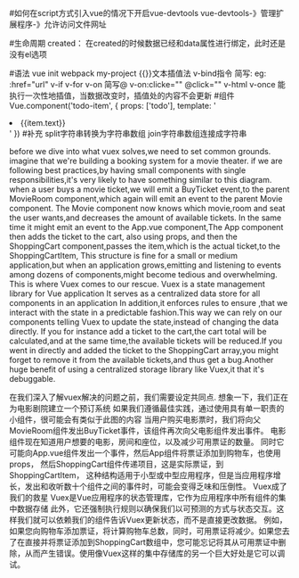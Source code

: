 #如何在script方式引入vue的情况下开启vue-devtools
 vue-devtools-》管理扩展程序-》允许访问文件网址

#生命周期
  created： 在created的时候数据已经和data属性进行绑定，此时还是没有el选项

#语法
vue init webpack my-project
 {{}}文本插值法
 v-bind指令  简写: eg: :href="url"
 v-if
 v-for
 v-on 简写@ v-on:clicke="" @click=""
 v-html
 v-once 能执行一次性地插值，当数据改变时，插值处的内容不会更新
 #组件
Vue.component('todo-item', {
            props: ['todo'],
            template: '<li>{{item.text}}</li>'
        })
 #补充
 split字符串转换为字符串数组
 join字符串数组连接成字符串



 before we dive into what vuex solves,we need to set common grounds.
imagine that we're building a booking system for a movie theater.
if we are following best practices,by having small components with single responsibilities,it's very likely to have something similar to this diagram.
when a user buys a movie ticket,we will emit a BuyTicket event,to the parent MovieRoom component,which again will emit an event to the parent Movie component.
The Movie component now knows which movie,room and seat the user wants,and decreases the amount of available tickets.
In the same time it might emit an event to the App.vue component,The App component then adds the ticket to the cart, also using props, 
and then the ShoppingCart component,passes the item,which is the actual ticket,to the ShoppingCartItem,
This structure is fine for a small or medium application,but when an application grows,emitting and listening to events among dozens of components,might become tedious and overwhelming.
This is where Vuex comes to our rescue.
Vuex is a state management library for Vue application
It serves as a centralized data store for all components in an application
In addition,it enforces rules to ensure ,that we interact with the state in a predictable fashion.This way we can rely on our components telling Vuex to update the state,instead of changing the data directly.
If you for instance add a ticket to the cart,the cart total will be calculated,and at the same time,the available tickets will be reduced.If you went in directly and added the ticket to the ShoppingCart array,you might forget to remove it from the available tickets,and thus get a bug.Another huge benefit of using a centralized storage library like Vuex,it that it's debuggable.

在我们深入了解vuex解决的问题之前，我们需要设定共同点.
想象一下，我们正在为电影剧院建立一个预订系统
如果我们遵循最佳实践，通过使用具有单一职责的小组件，很可能会有类似于此图的内容
当用户购买电影票时，我们将向父MovieRoom组件发出BuyTicket事件，该组件再次向父电影组件发出事件。
电影组件现在知道用户想要的电影，房间和座位，以及减少可用票证的数量。
同时它可能向App.vue组件发出一个事件，然后App组件将票证添加到购物车，也使用props，
然后ShoppingCart组件传递项目，这是实际票证，到ShoppingCartItem，
这种结构适用于小型或中型应用程序，但是当应用程序增长，发出和收听数十个组件之间的事件时，可能会变得乏味和压倒性。
Vuex成了我们的救星
Vuex是Vue应用程序的状态管理库，它作为应用程序中所有组件的集中数据存储
此外，它还强制执行规则以确保我们以可预测的方式与状态交互。这样我们就可以依赖我们的组件告诉Vuex更新状态，而不是直接更改数据。
例如，如果您向购物车添加票证，将计算购物车总数，同时，可用票证将减少。如果您去了在直接并将票证添加到ShoppingCart数组中，您可能忘记将其从可用票证中删除，从而产生错误。使用像Vuex这样的集中存储库的另一个巨大好处是它可以调试。
